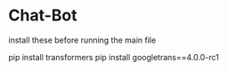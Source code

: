# Chat-Bot

install these before running the main file 

pip install transformers
pip install googletrans==4.0.0-rc1
